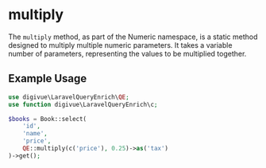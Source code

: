 # multiply

The `multiply` method, as part of the Numeric namespace, is a static method designed to multiply multiple numeric
parameters. It takes a variable number of parameters, representing the values to be multiplied together.

## Example Usage

```php
use digivue\LaravelQueryEnrich\QE;
use function digivue\LaravelQueryEnrich\c;

$books = Book::select(
    'id',
    'name',
    'price',
    QE::multiply(c('price'), 0.25)->as('tax')
)->get();
```